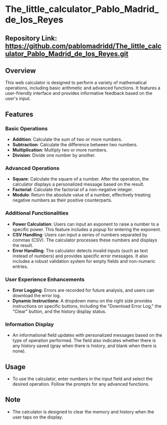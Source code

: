 # The_little_calculator_Pablo_Madrid_de_los_Reyes

## Repository Link: https://github.com/pablomadridd/The_little_calculator_Pablo_Madrid_de_los_Reyes.git

## Overview
This web calculator is designed to perform a variety of mathematical operations, including basic arithmetic and advanced functions. It features a user-friendly interface and provides informative feedback based on the user's input.

## Features

### Basic Operations
- **Addition**: Calculate the sum of two or more numbers.
- **Subtraction**: Calculate the difference between two numbers.
- **Multiplication**: Multiply two or more numbers.
- **Division**: Divide one number by another.

### Advanced Operations
- **Square**: Calculate the square of a number. After the operation, the calculator displays a personalized message based on the result.
- **Factorial**: Calculate the factorial of a non-negative integer.
- **Modulo**: Return the absolute value of a number, effectively treating negative numbers as their positive counterparts.

### Additional Functionalities
- **Power Calculation**: Users can input an exponent to raise a number to a specific power. This feature includes a popup for entering the exponent.
- **CSV Handling**: Users can input a series of numbers separated by commas (CSV). The calculator processes these numbers and displays the result.
- **Error Handling**: The calculator detects invalid inputs (such as text instead of numbers) and provides specific error messages. It also includes a robust validation system for empty fields and non-numeric entries.

### User Experience Enhancements
- **Error Logging**: Errors are recorded for future analysis, and users can download the error log.
- **Dynamic Instructions**: A dropdown menu on the right side provides instructions on specific buttons, including the "Download Error Log," the "Clear" button, and the history display status.

### Information Display
- An informational field updates with personalized messages based on the type of operation performed. The field also indicates whether there is any history saved (gray when there is history, and blank when there is none).

## Usage
- To use the calculator, enter numbers in the input field and select the desired operation. Follow the prompts for any advanced functions. 

## Note
- The calculator is designed to clear the memory and history when the user taps on the display.

